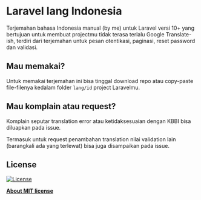 # Laravel lang Indonesia

Terjemahan bahasa Indonesia manual (by me) untuk Laravel versi 10+ yang bertujuan untuk
membuat projectmu tidak terasa terlalu Google Translate-ish,
terdiri dari terjemahan untuk pesan otentikasi, paginasi, reset password dan validasi.


## Mau memakai?

Untuk memakai terjemahan ini bisa tinggal download repo atau copy-paste file-filenya
kedalam folder `lang/id` project Laravelmu.


## Mau komplain atau request?

Komplain seputar translation error atau ketidaksesuaian dengan KBBI bisa
diluapkan pada issue.

Termasuk untuk request penambahan translation nilai validation lain (barangkali ada yang terlewat)
bisa juga disampaikan pada issue.


## **License**
[![License](http://img.shields.io/:license-mit-blue.svg?style=flat-square)](http://badges.mit-license.org)

**[About MIT license](http://opensource.org/licenses/mit-license.php)**
